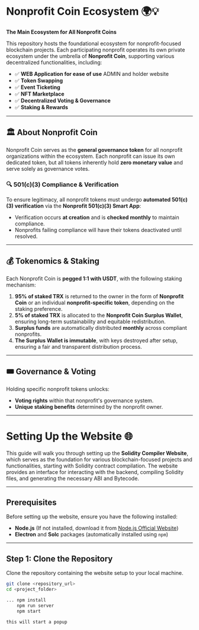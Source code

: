 # Nonprofit Coin Ecosystem 🌍💡  

**The Main Ecosystem for All Nonprofit Coins**  

This repository hosts the foundational ecosystem for nonprofit-focused blockchain projects. Each participating nonprofit operates its own private ecosystem under the umbrella of **Nonprofit Coin**, supporting various decentralized functionalities, including:  

- ✅ **WEB Application for ease of use**  ADMIN and holder website
- ✅ **Token Swapping**  
- ✅ **Event Ticketing**  
- ✅ **NFT Marketplace**  
- ✅ **Decentralized Voting & Governance**  
- ✅ **Staking & Rewards**  

---

## 🏛 About Nonprofit Coin  

Nonprofit Coin serves as the **general governance token** for all nonprofit organizations within the ecosystem. Each nonprofit can issue its own dedicated token, but all tokens inherently hold **zero monetary value** and serve solely as governance votes.  

### 🔍 **501(c)(3) Compliance & Verification**  
To ensure legitimacy, all nonprofit tokens must undergo **automated 501(c)(3) verification** via the **Nonprofit 501(c)(3) Smart App**:  

- Verification occurs **at creation** and is **checked monthly** to maintain compliance.  
- Nonprofits failing compliance will have their tokens deactivated until resolved.  

---

## 💰 Tokenomics & Staking  

Each Nonprofit Coin is **pegged 1:1 with USDT**, with the following staking mechanism:  

1. **95% of staked TRX** is returned to the owner in the form of **Nonprofit Coin** or an individual **nonprofit-specific token**, depending on the staking preference.  
2. **5% of staked TRX** is allocated to the **Nonprofit Coin Surplus Wallet**, ensuring long-term sustainability and equitable redistribution.  
3. **Surplus funds** are automatically distributed **monthly** across compliant nonprofits.  
4. **The Surplus Wallet is immutable**, with keys destroyed after setup, ensuring a fair and transparent distribution process.  

---

## 🎟 **Governance & Voting**  

Holding specific nonprofit tokens unlocks:  

- **Voting rights** within that nonprofit's governance system.  
- **Unique staking benefits** determined by the nonprofit owner.  

---

# Setting Up the Website 🌐

This guide will walk you through setting up the **Solidity Compiler Website**, which serves as the foundation for various blockchain-focused projects and functionalities, starting with Solidity contract compilation. The website provides an interface for interacting with the backend, compiling Solidity files, and generating the necessary ABI and Bytecode.

---

## Prerequisites

Before setting up the website, ensure you have the following installed:

- **Node.js** (If not installed, download it from [Node.js Official Website](https://nodejs.org/))
- **Electron** and **Solc** packages (automatically installed using `npm`)

---

## Step 1: Clone the Repository

Clone the repository containing the website setup to your local machine.

```bash
git clone <repository_url>
cd <project_folder>

... npm install 
    npm run server
    npm start 

this will start a popup 

